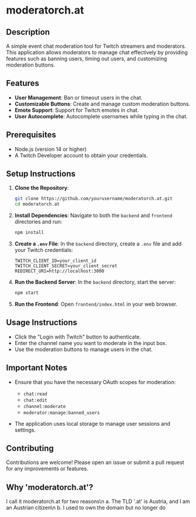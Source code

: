 # moderatorch.at

## Description
A simple event chat moderation tool for Twitch streamers and moderators. This application allows moderators to manage chat effectively by providing features such as banning users, timing out users, and customizing moderation buttons.

## Features
- **User Management**: Ban or timeout users in the chat.
- **Customizable Buttons**: Create and manage custom moderation buttons.
- **Emote Support**: Support for Twitch emotes in chat.
- **User Autocomplete**: Autocomplete usernames while typing in the chat.

## Prerequisites
- Node.js (version 14 or higher)
- A Twitch Developer account to obtain your credentials.

## Setup Instructions
1. **Clone the Repository**:
   ```bash
   git clone https://github.com/yourusername/moderatorch.at.git
   cd moderatorch.at
   ```

2. **Install Dependencies**:
   Navigate to both the `backend` and `frontend` directories and run:
   ```bash
   npm install
   ```

3. **Create a `.env` File**:
   In the `backend` directory, create a `.env` file and add your Twitch credentials:
   ```
   TWITCH_CLIENT_ID=your_client_id
   TWITCH_CLIENT_SECRET=your_client_secret
   REDIRECT_URI=http://localhost:3000
   ```

4. **Run the Backend Server**:
   In the `backend` directory, start the server:
   ```bash
   npm start
   ```

5. **Run the Frontend**:
   Open `frontend/index.html` in your web browser.

## Usage Instructions
- Click the "Login with Twitch" button to authenticate.
- Enter the channel name you want to moderate in the input box.
- Use the moderation buttons to manage users in the chat.

## Important Notes
- Ensure that you have the necessary OAuth scopes for moderation:
  - `chat:read`
  - `chat:edit`
  - `channel:moderate`
  - `moderator:manage:banned_users`

- The application uses local storage to manage user sessions and settings.

## Contributing
Contributions are welcome! Please open an issue or submit a pull request for any improvements or features.

## Why 'moderatorch.at'?
I call it moderatorch.at for two reasons\n
   a. The TLD '.at' is Austria, and I am an Austrian citizen\n
   b. I used to own the domain but no longer do

